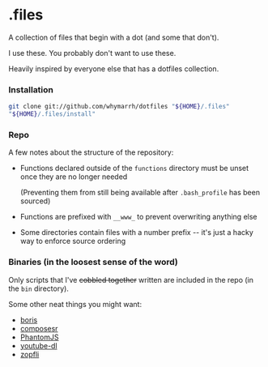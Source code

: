 .files
======

A collection of files that begin with a dot (and some that don't).

I use these. You probably don't want to use these.

Heavily inspired by everyone else that has a dotfiles collection.

### Installation

```bash
git clone git://github.com/whymarrh/dotfiles "${HOME}/.files"
"${HOME}/.files/install"
```

### Repo

A few notes about the structure of the repository:

- Functions declared outside of the `functions` directory must be unset once they are no longer needed

    (Preventing them from still being available after `.bash_profile` has been sourced)

- Functions are prefixed with `__www_` to prevent overwriting anything else
- Some directories contain files with a number prefix -- it's just a hacky way to enforce source ordering

### Binaries (in the loosest sense of the word)

Only scripts that I've ~~cobbled together~~ written are included in the repo (in the `bin` directory).

Some other neat things you might want:

- [boris](https://github.com/d11wtq/boris)
- [composesr](https://getcomposer.org/)
- [PhantomJS](http://phantomjs.org/)
- [youtube-dl](https://rg3.github.io/youtube-dl/)
- [zopfli](https://code.google.com/p/zopfli/)
